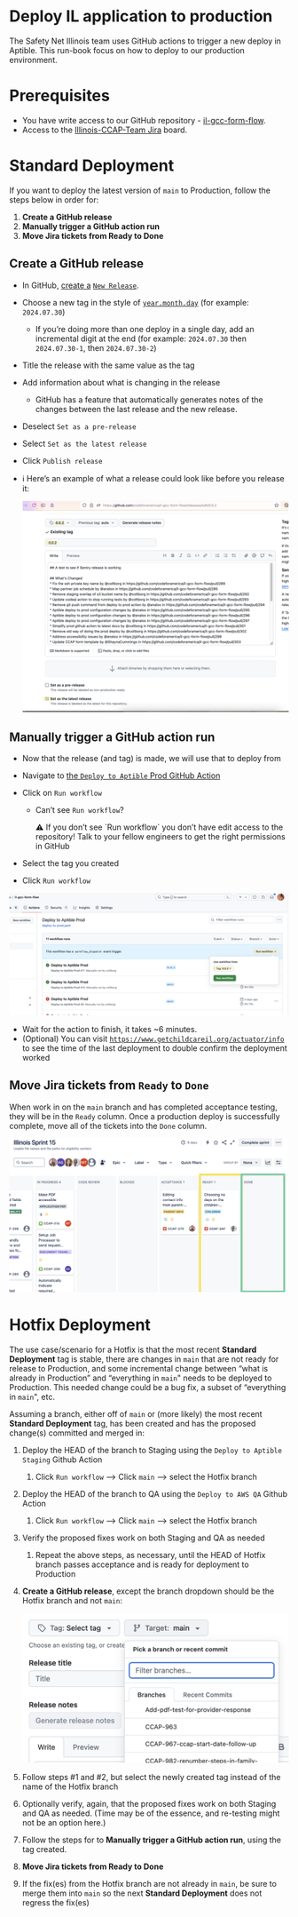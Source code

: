 # Deploy IL application to production

The Safety Net Illinois team uses GitHub actions to trigger a new deploy in Aptible. This run-book focus on how to deploy to our production environment.

# Prerequisites

- You have write access to our GitHub repository - [il-gcc-form-flow](https://github.com/codeforamerica/il-gcc-form-flow).
- Access to the [Illinois-CCAP-Team Jira](https://codeforamerica.atlassian.net/jira/software/c/projects/CCAP/boards/7) board.

# Standard Deployment

If you want to deploy the latest version of `main` to Production, follow the steps below in order for:

1. **Create a GitHub release**
2. **Manually trigger a GitHub action run**
3. **Move Jira tickets from Ready to Done**

## Create a GitHub release

- In GitHub, [create a](https://github.com/codeforamerica/il-gcc-form-flow/tags) [`New Release`](https://github.com/codeforamerica/il-gcc-form-flow/releases/new).

- Choose a new tag in the style of [`year.month.day`](http://year.month.day) (for example: `2024.07.30`)
    - If you’re doing more than one deploy in a single day, add an incremental digit at the end (for example: `2024.07.30` then `2024.07.30-1`, then `2024.07.30-2`)
- Title the release with the same value as the tag
- Add information about what is changing in the release
    - GitHub has a feature that automatically generates notes of the changes between the last release and the new release.
- Deselect `Set as a pre-release`
- Select `Set as the latest release`
- Click `Publish release`

- ℹ️ Here’s an example of what a release could look like before you release it:

  ![Untitled](/docs/images/Untitled.png)


## Manually trigger a GitHub action run

- Now that the release (and tag) is made, we will use that to deploy from
- Navigate to [the `Deploy to Aptible` Prod GitHub Action](https://github.com/codeforamerica/il-gcc-form-flow/actions/workflows/deploy-to-prod.yaml)
- Click on `Run workflow`
    - Can’t see `Run workflow`?

        <aside>
        ⚠️ If you don’t see `Run workflow` you don’t have edit access to the repository! Talk to your fellow engineers to get the right permissions in GitHub

        </aside>

- Select the tag you created
- Click `Run workflow`

![Untitled](/docs/images/Untitled%201.png)

- Wait for the action to finish, it takes ~6 minutes.
- (Optional) You can visit [`https://www.getchildcareil.org/actuator/info`](https://www.getchildcareil.org/actuator/info) to see the time of the last deployment to double confirm the deployment worked

## Move Jira tickets from `Ready` to `Done`

When work in on the `main` branch and has completed acceptance testing, they will be in the `Ready` column. Once a production deploy is successfully complete, move all of the tickets into the `Done` column.

![Untitled](/docs/images//Untitled%202.png)

# Hotfix Deployment

The use case/scenario for a Hotfix is that the most recent **Standard Deployment** tag is stable, there are changes in `main` that are not ready for release to Production, and some incremental change between “what is already in Production” and “everything in `main`" needs to be deployed to Production. This needed change could be a bug fix, a subset of “everything in `main`", etc.

Assuming a branch, either off of `main` or (more likely) the most recent **Standard Deployment** tag, has been created and has the proposed change(s) committed and merged in:

1. Deploy the HEAD of the branch to Staging using the `Deploy to Aptible Staging` Github Action
    1. Click `Run workflow` —> Click `main` —> select the Hotfix branch
2. Deploy the HEAD of the branch to QA using the `Deploy to AWS QA` Github Action
    1. Click `Run workflow` —> Click `main` —> select the Hotfix branch
3. Verify the proposed fixes work on both Staging and QA as needed
    1. Repeat the above steps, as necessary, until the HEAD of Hotfix branch passes acceptance and is ready for deployment to Production
4. **Create a GitHub release**, except the branch dropdown should be the Hotfix branch and not `main`:

   ![Screenshot 2025-08-15 at 9.40.34 AM.png](/docs/images/Screenshot_2025-08-15_at_9.40.34_AM.png)

5. Follow steps #1 and #2, but select the newly created tag instead of the name of the Hotfix branch
6. Optionally verify, again, that the proposed fixes work on both Staging and QA as needed. (Time may be of the essence, and re-testing might not be an option here.)
7. Follow the steps for to **Manually trigger a GitHub action run**, using the tag created.
8. **Move Jira tickets from Ready to Done**
9. If the fix(es) from the Hotfix branch are not already in `main`, be sure to merge them into `main` so the next **Standard Deployment** does not regress the fix(es)
